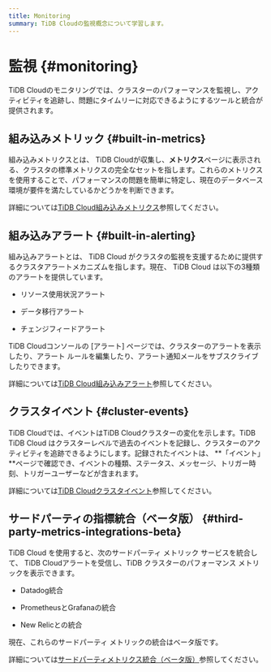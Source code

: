 ```yaml
---
title: Monitoring
summary: TiDB Cloudの監視概念について学習します。
---
```


# 監視 {#monitoring}

TiDB Cloudのモニタリングでは、クラスターのパフォーマンスを監視し、アクティビティを追跡し、問題にタイムリーに対応できるようにするツールと統合が提供されます。

## 組み込みメトリック {#built-in-metrics}

組み込みメトリクスとは、 TiDB Cloudが収集し、**メトリクス**ページに表示される、クラスタの標準メトリクスの完全なセットを指します。これらのメトリクスを使用することで、パフォーマンスの問題を簡単に特定し、現在のデータベース環境が要件を満たしているかどうかを判断できます。

詳細については[TiDB Cloud組み込みメトリクス](/tidb-cloud/built-in-monitoring.md)参照してください。

## 組み込みアラート {#built-in-alerting}

組み込みアラートとは、 TiDB Cloud がクラスタの監視を支援するために提供するクラスタアラートメカニズムを指します。現在、 TiDB Cloud は以下の3種類のアラートを提供しています。

-   リソース使用状況アラート

-   データ移行アラート

-   チェンジフィードアラート

TiDB Cloudコンソールの [アラート] ページでは、クラスターのアラートを表示したり、アラート ルールを編集したり、アラート通知メールをサブスクライブしたりできます。

詳細については[TiDB Cloud組み込みアラート](/tidb-cloud/monitor-built-in-alerting.md)参照してください。

## クラスタイベント {#cluster-events}

TiDB Cloudでは、イベントはTiDB Cloudクラスターの変化を示します。TiDB TiDB Cloud はクラスターレベルで過去のイベントを記録し、クラスターのアクティビティを追跡できるようにします。記録されたイベントは、 **「イベント」**ページで確認でき、イベントの種類、ステータス、メッセージ、トリガー時刻、トリガーユーザーなどが含まれます。

詳細については[TiDB Cloudクラスタイベント](/tidb-cloud/tidb-cloud-events.md)参照してください。

## サードパーティの指標統合（ベータ版） {#third-party-metrics-integrations-beta}

TiDB Cloud を使用すると、次のサードパーティ メトリック サービスを統合して、 TiDB Cloudアラートを受信し、TiDB クラスターのパフォーマンス メトリックを表示できます。

-   Datadog統合

-   PrometheusとGrafanaの統合

-   New Relicとの統合

現在、これらのサードパーティ メトリックの統合はベータ版です。

詳細については[サードパーティメトリクス統合（ベータ版）](/tidb-cloud/third-party-monitoring-integrations.md)参照してください。
